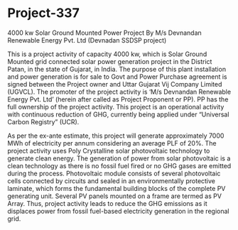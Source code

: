 # Project-337
4000 kw Solar Ground Mounted Power Project By M/s Devnandan Renewable Energy Pvt. Ltd (Devnadan SSDSP project)

This is a project activity of capacity 4000 kw, which is Solar Ground Mounted grid connected solar
power generation project in the District Patan, in the state of Gujarat, in India. The purpose of this
plant installation and power generation is for sale to Govt and Power Purchase agreement is signed
between the Project owner and Uttar Gujarat Vij Company Limited (UGVCL). The promoter of the
project activity is ‘M/s Devnandan Renewable Energy Pvt. Ltd’ (herein after called as Project
Proponent or PP). PP has the full ownership of the project activity. This project is an operational
activity with continuous reduction of GHG, currently being applied under “Universal Carbon
Registry” (UCR). 

As per the ex-ante estimate, this project will generate approximately 7000 MWh of electricity per
annum considering an average PLF of 20%. The project activity uses Poly Crystalline solar
photovoltaic technology to generate clean energy. The generation of power from solar photovoltaic
is a clean technology as there is no fossil fuel fired or no GHG gases are emitted during the process.
Photovoltaic module consists of several photovoltaic cells connected by circuits and sealed in an
environmentally protective laminate, which forms the fundamental building blocks of the complete
PV generating unit. Several PV panels mounted on a frame are termed as PV Array. Thus, project
activity leads to reduce the GHG emissions as it displaces power from fossil fuel-based electricity
generation in the regional grid.
